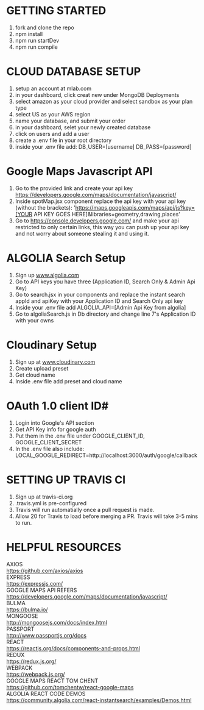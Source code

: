 # GETTING STARTED #
1. fork and clone the repo
2. npm install
3. npm run startDev
4. npm run compile

# CLOUD DATABASE SETUP #
1. setup an account at mlab.com
2. in your dashboard, click creat new under MongoDB Deployments
3. select amazon as your cloud provider and select sandbox as your plan type
4. select US as your AWS region
5. name your database, and submit your order
6. in your dashboard, selet your newly created database
7. click on users and add a user
8. create a .env file in your root directory
9. inside your .env file add:
    DB_USER=[username]
    DB_PASS=[password]

# Google Maps Javascript API
1. Go to the provided link and create your api key https://developers.google.com/maps/documentation/javascript/
2. Inside spotMap.jsx component replace the api key with your api key (without the brackets):
  'https://maps.googleapis.com/maps/api/js?key=[YOUR API KEY GOES HERE]&libraries=geometry,drawing,places'
3. Go to https://console.developers.google.com/ and make your api restricted to only certain links, this way you can push up your api key and not worry about someone stealing it and using it.

# ALGOLIA Search Setup #
1. Sign up www.algolia.com
2. Go to API keys you have three (Application ID, Search Only & Admin Api Key)
3. Go to search.jsx in your components and replace the instant search appId and apiKey with your Application ID and Search Only api key
4. Inside your .env file add
  ALGOLIA_API=[Admin Api Key from algolia]
5. Go to algoliaSearch.js in Db directory and change line 7's Application ID with your owns

# Cloudinary Setup #
1. Sign up at www.cloudinary.com
2. Create upload preset
3. Get cloud name
4. Inside .env file add preset and cloud name

# OAuth 1.0 client ID#
1. Login into Google's API section
2. Get API Key info for google auth
3. Put them in the .env file under GOOGLE_CLIENT_ID, GOOGLE_CLIENT_SECRET
4. In the .env file also include: LOCAL_GOOGLE_REDIRECT=http://localhost:3000/auth/google/callback

# SETTING UP TRAVIS CI #
1. Sign up at travis-ci.org
2. .travis.yml is pre-configured
3. Travis will run automatially once a pull request is made.
4. Allow 20 for Travis to load before merging a PR. Travis will take 3-5 mins to run.


# HELPFUL RESOURCES #
AXIOS </br>
https://github.com/axios/axios</br>
EXPRESS</br>
https://expressjs.com/</br>
GOOGLE MAPS API REFERS</br>
https://developers.google.com/maps/documentation/javascript/</br>
BULMA</br>
https://bulma.io/</br>
MONGOOSE</br>
http://mongoosejs.com/docs/index.html</br>
PASSPORT</br>
http://www.passportjs.org/docs</br>
REACT</br>
https://reactjs.org/docs/components-and-props.html</br>
REDUX</br>
https://redux.js.org/</br>
WEBPACK</br>
https://webpack.js.org/</br>
GOOGLE MAPS REACT TOM CHENT</br>
https://github.com/tomchentw/react-google-maps</br>
ALGOLIA REACT CODE DEMOS</br>
https://community.algolia.com/react-instantsearch/examples/Demos.html</br>
